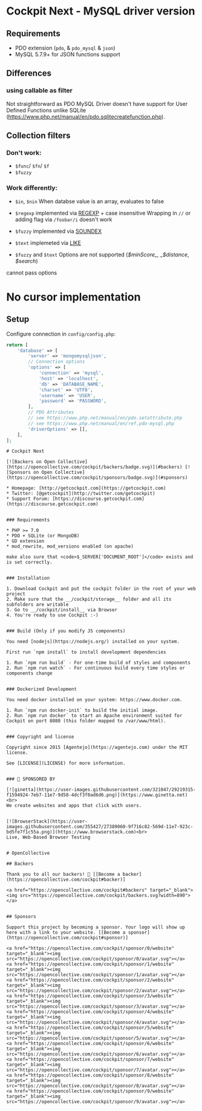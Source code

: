 # Cockpit Next - MySQL driver version

## Requirements
- PDO extension (`pdo`, & `pdo_mysql` & `json`)
- MySQL 5.7.9+ for JSON functions support


## Differences
### using callable as filter
Not straightforward as PDO MySQL Driver doesn't have support for User Defined Functions
unlike SQLite (https://www.php.net/manual/en/pdo.sqlitecreatefunction.php).


## Collection filters

### Don't work:
- `$func`/ `$fn`/ `$f`
- `$fuzzy`

### Work differently:

- `$in`, `$nin`
  When databse value is an array, evaluates to false

- `$regexp`
  implemented via [REGEXP](https://dev.mysql.com/doc/refman/5.7/en/regexp.html) + case insensitive
  Wrapping in `//` or adding flag via `/foobar/i` doesn't work

- `$fuzzy`
  implemented via [SOUNDEX](https://dev.mysql.com/doc/refman/5.7/en/string-functions.html#function_soundex)

- `$text`
  implemeted via [LIKE](https://dev.mysql.com/doc/refman/5.7/en/string-comparison-functions.html#operator_like)

- `$fuzzy` and `$text`
  Options are not supported (_$minScore_, _$distance_, _$search_)

cannot pass options

# No cursor implementation

## Setup

Configure connection in `config/config.php`:

```php
return [
    'database' => [
        'server' => 'mongomysqljson',
        // Connection options
        'options' => [
            'connection' => 'mysql',
            'host' => 'localhost',
            'db' => 'DATABASE_NAME',
            'charset' => 'UTF8',
            'username' => 'USER',
            'password' => 'PASSWORD',
        ],
        // PDO Attributes
        // see https://www.php.net/manual/en/pdo.setattribute.php
        // see https://www.php.net/manual/en/ref.pdo-mysql.php
        'driverOptions' => [],
    ],
];
```

~~~
# Cockpit Next

[![Backers on Open Collective](https://opencollective.com/cockpit/backers/badge.svg)](#backers) [![Sponsors on Open Collective](https://opencollective.com/cockpit/sponsors/badge.svg)](#sponsors)

* Homepage: [http://getcockpit.com](https://getcockpit.com)
* Twitter: [@getcockpit](http://twitter.com/getcockpit)
* Support Forum: [https://discourse.getcockpit.com](https://discourse.getcockpit.com)


### Requirements

* PHP >= 7.0
* PDO + SQLite (or MongoDB)
* GD extension
* mod_rewrite, mod_versions enabled (on apache)

make also sure that <code>$_SERVER['DOCUMENT_ROOT']</code> exists and is set correctly.


### Installation

1. Download Cockpit and put the cockpit folder in the root of your web project
2. Make sure that the __/cockpit/storage__ folder and all its subfolders are writable
3. Go to __/cockpit/install__ via Browser
4. You're ready to use Cockpit :-)


### Build (Only if you modify JS components)

You need [nodejs](https://nodejs.org/) installed on your system.

First run `npm install` to install development dependencies

1. Run `npm run build` - For one-time build of styles and components
2. Run `npm run watch` - For continuous build every time styles or components change


### Dockerized Development

You need docker installed on your system: https://www.docker.com.

1. Run `npm run docker-init` to build the initial image.
2. Run `npm run docker` to start an Apache environment suited for Cockpit on port 8080 (this folder mapped to /var/www/html).


### Copyright and license

Copyright since 2015 [Agentejo](https://agentejo.com) under the MIT license.

See [LICENSE](LICENSE) for more information.


### 💐 SPONSORED BY

[![ginetta](https://user-images.githubusercontent.com/321047/29219315-f1594924-7eb7-11e7-9d58-4dcf3f0ad6d6.png)](https://www.ginetta.net)<br>
We create websites and apps that click with users.


[![BrowserStack](https://user-images.githubusercontent.com/355427/27389060-9f716c82-569d-11e7-923c-bd5fe7f1c55a.png)](https://www.browserstack.com)<br>
Live, Web-Based Browser Testing


# OpenCollective

## Backers

Thank you to all our backers! 🙏 [[Become a backer](https://opencollective.com/cockpit#backer)]

<a href="https://opencollective.com/cockpit#backers" target="_blank"><img src="https://opencollective.com/cockpit/backers.svg?width=890"></a>


## Sponsors

Support this project by becoming a sponsor. Your logo will show up here with a link to your website. [[Become a sponsor](https://opencollective.com/cockpit#sponsor)]

<a href="https://opencollective.com/cockpit/sponsor/0/website" target="_blank"><img src="https://opencollective.com/cockpit/sponsor/0/avatar.svg"></a>
<a href="https://opencollective.com/cockpit/sponsor/1/website" target="_blank"><img src="https://opencollective.com/cockpit/sponsor/1/avatar.svg"></a>
<a href="https://opencollective.com/cockpit/sponsor/2/website" target="_blank"><img src="https://opencollective.com/cockpit/sponsor/2/avatar.svg"></a>
<a href="https://opencollective.com/cockpit/sponsor/3/website" target="_blank"><img src="https://opencollective.com/cockpit/sponsor/3/avatar.svg"></a>
<a href="https://opencollective.com/cockpit/sponsor/4/website" target="_blank"><img src="https://opencollective.com/cockpit/sponsor/4/avatar.svg"></a>
<a href="https://opencollective.com/cockpit/sponsor/5/website" target="_blank"><img src="https://opencollective.com/cockpit/sponsor/5/avatar.svg"></a>
<a href="https://opencollective.com/cockpit/sponsor/6/website" target="_blank"><img src="https://opencollective.com/cockpit/sponsor/6/avatar.svg"></a>
<a href="https://opencollective.com/cockpit/sponsor/7/website" target="_blank"><img src="https://opencollective.com/cockpit/sponsor/7/avatar.svg"></a>
<a href="https://opencollective.com/cockpit/sponsor/8/website" target="_blank"><img src="https://opencollective.com/cockpit/sponsor/8/avatar.svg"></a>
<a href="https://opencollective.com/cockpit/sponsor/9/website" target="_blank"><img src="https://opencollective.com/cockpit/sponsor/9/avatar.svg"></a>
